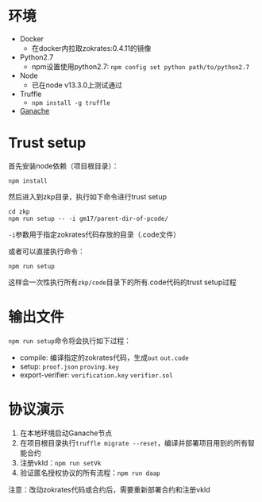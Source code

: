 # 环境
- Docker
  - 在docker内拉取zokrates:0.4.11的镜像
- Python2.7
  - npm设置使用python2.7: ```npm config set python path/to/python2.7```
- Node
  - 已在node v13.3.0上测试通过
- Truffle
  - ```npm install -g truffle```
- [Ganache](https://www.trufflesuite.com/ganache)

# Trust setup
首先安装node依赖（项目根目录）：
```shell script
npm install
```
然后进入到zkp目录，执行如下命令进行trust setup
```shell script
cd zkp
npm run setup -- -i gm17/parent-dir-of-pcode/
```
```-i```参数用于指定zokrates代码存放的目录（.code文件）

或者可以直接执行命令：
```shell script
npm run setup
```
这样会一次性执行所有```zkp/code```目录下的所有.code代码的trust setup过程

# 输出文件
```npm run setup```命令将会执行如下过程：
- compile: 编译指定的zokrates代码，生成```out``` ```out.code ```
- setup: ```proof.json``` ```proving.key```
- export-verifier: ```verification.key``` ```verifier.sol```

# 协议演示
1. 在本地环境启动Ganache节点
2. 在项目根目录执行```truffle migrate --reset```，编译并部署项目用到的所有智能合约
3. 注册vkId：```npm run setVk```
4. 验证匿名授权协议的所有流程：```npm run daap```

注意：改动zokrates代码或合约后，需要重新部署合约和注册vkId
